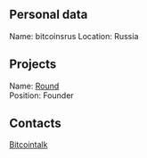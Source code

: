 ## Personal data
Name:  bitcoinsrus
Location: Russia
## Projects 
Name: [Round](../projects/round.md)  
Position: Founder
## Contacts
[Bitcointalk](https://bitcointalk.org/index.php?action=profile;u=217410)  
